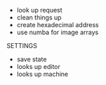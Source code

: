 - look up request
- clean things up
- create hexadecimal address
- use numba for image arrays

SETTINGS
- save state
- looks up editor
- looks up machine
